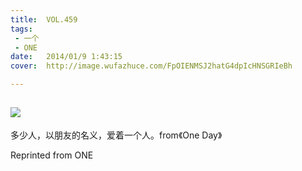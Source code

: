 ```yaml
---
title:	VOL.459
tags:
 - 一个
 - ONE
date:	2014/01/9 1:43:15
cover:	http://image.wufazhuce.com/FpOIENMSJ2hatG4dpIcHNSGRIeBh

---
```

![](http://image.wufazhuce.com/FpOIENMSJ2hatG4dpIcHNSGRIeBh)
---

多少人，以朋友的名义，爱着一个人。from《One Day》
 
Reprinted from ONE

